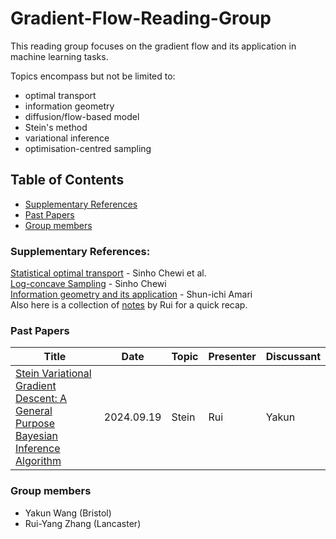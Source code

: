 # Gradient-Flow-Reading-Group
 
This reading group focuses on the gradient flow and its application in machine learning tasks.  

Topics encompass but not be limited to: 
- optimal transport
- information geometry
- diffusion/flow-based model
- Stein's method
- variational inference
- optimisation-centred sampling

## Table of Contents
- [Supplementary References](#supplementary-references)
- [Past Papers](#past-papers)
- [Group members](#group-members)

### Supplementary References:   
[Statistical optimal transport](https://arxiv.org/abs/2407.18163) -  Sinho Chewi et al.     
[Log-concave Sampling](https://chewisinho.github.io/main.pdf) - Sinho Chewi      
[Information geometry and its application](https://link.springer.com/book/10.1007/978-4-431-55978-8) - Shun-ichi Amari      
Also here is a collection of [notes](https://shusheng3927.github.io/notes.html) by Rui for a quick recap.



### Past Papers  

| Title | Date | Topic | Presenter | Discussant |
|-------|------|-------|-----------|------------|
|[Stein Variational Gradient Descent: A General Purpose Bayesian Inference Algorithm](https://arxiv.org/abs/1608.04471)| 2024.09.19 | Stein | Rui | Yakun |

### Group members
- Yakun Wang (Bristol)
- Rui-Yang Zhang (Lancaster)
